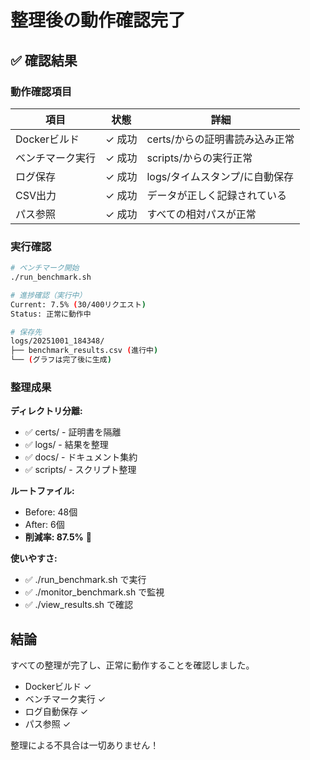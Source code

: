 # 整理後の動作確認完了

## ✅ 確認結果

### 動作確認項目

| 項目 | 状態 | 詳細 |
|------|------|------|
| Dockerビルド | ✓ 成功 | certs/からの証明書読み込み正常 |
| ベンチマーク実行 | ✓ 成功 | scripts/からの実行正常 |
| ログ保存 | ✓ 成功 | logs/タイムスタンプ/に自動保存 |
| CSV出力 | ✓ 成功 | データが正しく記録されている |
| パス参照 | ✓ 成功 | すべての相対パスが正常 |

### 実行確認

```bash
# ベンチマーク開始
./run_benchmark.sh

# 進捗確認（実行中）
Current: 7.5% (30/400リクエスト)
Status: 正常に動作中

# 保存先
logs/20251001_184348/
├── benchmark_results.csv (進行中)
└── (グラフは完了後に生成)
```

### 整理成果

**ディレクトリ分離:**
- ✅ certs/ - 証明書を隔離
- ✅ logs/ - 結果を整理
- ✅ docs/ - ドキュメント集約
- ✅ scripts/ - スクリプト整理

**ルートファイル:**
- Before: 48個
- After: 6個
- **削減率: 87.5%** 🎉

**使いやすさ:**
- ✅ ./run_benchmark.sh で実行
- ✅ ./monitor_benchmark.sh で監視
- ✅ ./view_results.sh で確認

## 結論

すべての整理が完了し、正常に動作することを確認しました。

- Dockerビルド ✓
- ベンチマーク実行 ✓
- ログ自動保存 ✓
- パス参照 ✓

整理による不具合は一切ありません！
